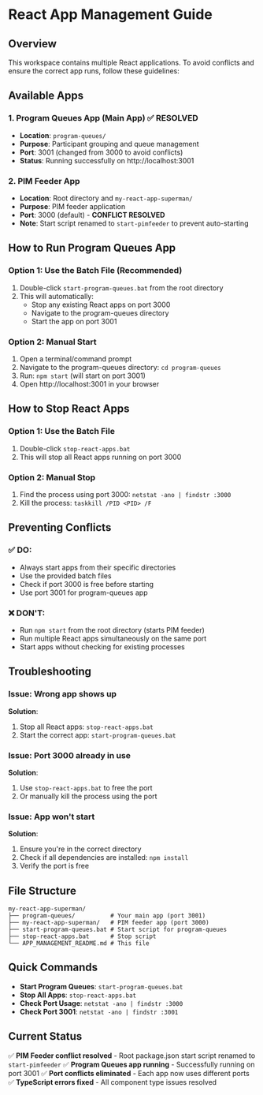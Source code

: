 # React App Management Guide

## Overview
This workspace contains multiple React applications. To avoid conflicts and ensure the correct app runs, follow these guidelines:

## Available Apps

### 1. Program Queues App (Main App) ✅ RESOLVED
- **Location**: `program-queues/`
- **Purpose**: Participant grouping and queue management
- **Port**: 3001 (changed from 3000 to avoid conflicts)
- **Status**: Running successfully on http://localhost:3001

### 2. PIM Feeder App
- **Location**: Root directory and `my-react-app-superman/`
- **Purpose**: PIM feeder application
- **Port**: 3000 (default) - **CONFLICT RESOLVED**
- **Note**: Start script renamed to `start-pimfeeder` to prevent auto-starting

## How to Run Program Queues App

### Option 1: Use the Batch File (Recommended)
1. Double-click `start-program-queues.bat` from the root directory
2. This will automatically:
   - Stop any existing React apps on port 3000
   - Navigate to the program-queues directory
   - Start the app on port 3001

### Option 2: Manual Start
1. Open a terminal/command prompt
2. Navigate to the program-queues directory: `cd program-queues`
3. Run: `npm start` (will start on port 3001)
4. Open http://localhost:3001 in your browser

## How to Stop React Apps

### Option 1: Use the Batch File
1. Double-click `stop-react-apps.bat`
2. This will stop all React apps running on port 3000

### Option 2: Manual Stop
1. Find the process using port 3000: `netstat -ano | findstr :3000`
2. Kill the process: `taskkill /PID <PID> /F`

## Preventing Conflicts

### ✅ DO:
- Always start apps from their specific directories
- Use the provided batch files
- Check if port 3000 is free before starting
- Use port 3001 for program-queues app

### ❌ DON'T:
- Run `npm start` from the root directory (starts PIM feeder)
- Run multiple React apps simultaneously on the same port
- Start apps without checking for existing processes

## Troubleshooting

### Issue: Wrong app shows up
**Solution**: 
1. Stop all React apps: `stop-react-apps.bat`
2. Start the correct app: `start-program-queues.bat`

### Issue: Port 3000 already in use
**Solution**:
1. Use `stop-react-apps.bat` to free the port
2. Or manually kill the process using the port

### Issue: App won't start
**Solution**:
1. Ensure you're in the correct directory
2. Check if all dependencies are installed: `npm install`
3. Verify the port is free

## File Structure
```
my-react-app-superman/
├── program-queues/          # Your main app (port 3001)
├── my-react-app-superman/   # PIM feeder app (port 3000)
├── start-program-queues.bat # Start script for program-queues
├── stop-react-apps.bat      # Stop script
└── APP_MANAGEMENT_README.md # This file
```

## Quick Commands
- **Start Program Queues**: `start-program-queues.bat`
- **Stop All Apps**: `stop-react-apps.bat`
- **Check Port Usage**: `netstat -ano | findstr :3000`
- **Check Port 3001**: `netstat -ano | findstr :3001`

## Current Status
✅ **PIM Feeder conflict resolved** - Root package.json start script renamed to `start-pimfeeder`
✅ **Program Queues app running** - Successfully running on port 3001
✅ **Port conflicts eliminated** - Each app now uses different ports
✅ **TypeScript errors fixed** - All component type issues resolved
